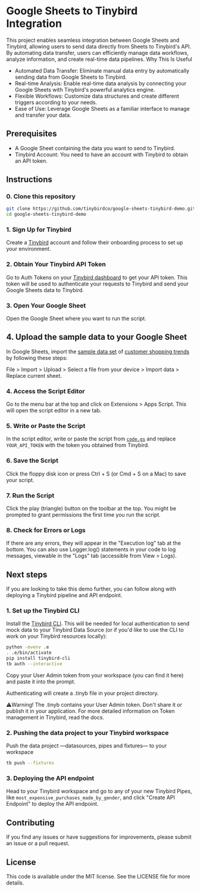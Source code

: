 # Google Sheets to Tinybird Integration

This project enables seamless integration between Google Sheets and Tinybird, allowing users to send data directly from Sheets to Tinybird's API. By automating data transfer, users can efficiently manage data workflows, analyze information, and create real-time data pipelines.
Why This Is Useful

* Automated Data Transfer: Eliminate manual data entry by automatically sending data from Google Sheets to Tinybird.
* Real-time Analysis: Enable real-time data analysis by connecting your Google Sheets with Tinybird's powerful analytics engine.
* Flexible Workflows: Customize data structures and create different triggers according to your needs.
* Ease of Use: Leverage Google Sheets as a familiar interface to manage and transfer your data.

## Prerequisites

* A Google Sheet containing the data you want to send to Tinybird.
* Tinybird Account: You need to have an account with Tinybird to obtain an API token.

## Instructions

### 0. Clone this repository

```bash
git clone https://github.com/tinybirdco/google-sheets-tinybird-demo.git
cd google-sheets-tinybird-demo
```

### 1. Sign Up for Tinybird

Create a [Tinybird](https://www.tinybird.co) account and follow their onboarding process to set up your environment.

### 2. Obtain Your Tinybird API Token

Go to Auth Tokens on your [Tinybird dashboard](https://ui.tinybird.co/) to get your API token. This token will be used to authenticate your requests to Tinybird and send your Google Sheets data to Tinybird.

### 3. Open Your Google Sheet

Open the Google Sheet where you want to run the script.

## 4. Upload the sample data to your Google Sheet

In Google Sheets, import the [sample data set](https://github.com/tinybirdco/google_sheets_tinybird_demo/blob/main/data.csv) of [customer shopping trends](https://www.kaggle.com/datasets/iamsouravbanerjee/customer-shopping-trends-dataset?select=shopping_trends_updated.csv) by following these steps:

File > Import > Upload > Select a file from your device > Import data > Replace current sheet.

### 4. Access the Script Editor

Go to the menu bar at the top and click on Extensions > Apps Script. This will open the script editor in a new tab.

### 5. Write or Paste the Script

In the script editor, write or paste the script from [`code.gs`](https://github.com/tinybirdco/google_sheets_tinybird_demo/blob/main/Code.gs) and replace `YOUR_API_TOKEN` with the token you obtained from Tinybird.

### 6. Save the Script

Click the floppy disk icon or press Ctrl + S (or Cmd + S on a Mac) to save your script.

### 7. Run the Script

Click the play (triangle) button on the toolbar at the top. You might be prompted to grant permissions the first time you run the script.

### 8. Check for Errors or Logs

If there are any errors, they will appear in the "Execution log" tab at the bottom. You can also use Logger.log() statements in your code to log messages, viewable in the "Logs" tab (accessible from View > Logs).

## Next steps

If you are looking to take this demo further, you can follow along with deploying a Tinybird pipeline and API endpoint.

### 1. Set up the Tinybird CLI

Install the [Tinybird CLI](https://www.tinybird.co/docs/cli.html). This will be needed for local authentication to send mock data to your Tinybird Data Source (or if you'd like to use the CLI to work on your Tinybird resources locally):

```bash
python -mvenv .e
. .e/bin/activate
pip install tinybird-cli
tb auth --interactive
```

Copy your User Admin token from your workspace (you can find it here) and paste it into the prompt.

Authenticating will create a .tinyb file in your project directory.

⚠️Warning! The .tinyb contains your User Admin token. Don't share it or publish it in your application. For more detailed information on Token management in Tinybird, read the docs.

### 2. Pushing the data project to your Tinybird workspace

Push the data project —datasources, pipes and fixtures— to your workspace

```bash
tb push --fixtures
```

### 3. Deploying the API endpoint

Head to your Tinybird workspace and go to any of your new Tinybird Pipes, like `most_expensive_purchases_made_by_gender`, and click "Create API Endpoint" to deploy the API endpoint.

## Contributing

If you find any issues or have suggestions for improvements, please submit an issue or a pull request.

## License

This code is available under the MIT license. See the LICENSE file for more details.
